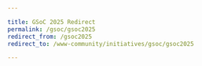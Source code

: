 ```yaml
---

title: GSoC 2025 Redirect
permalink: /gsoc/gsoc2025
redirect_from: /gsoc2025
redirect_to: /www-community/initiatives/gsoc/gsoc2025

---
```

